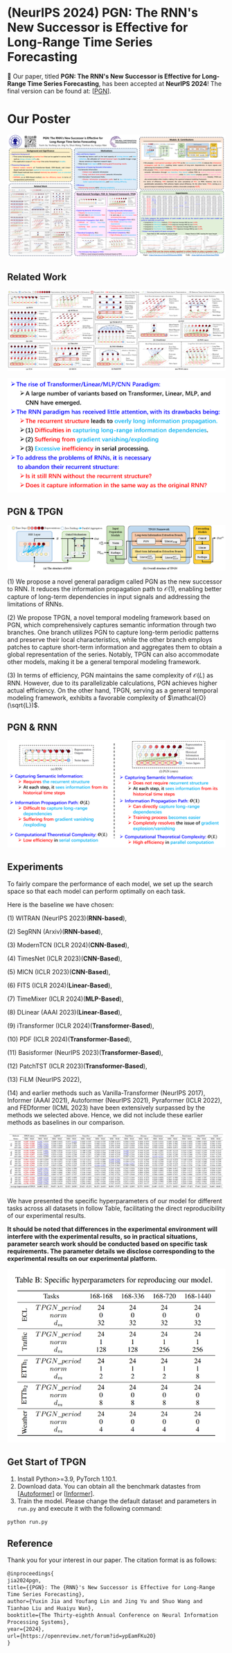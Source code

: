 # (NeurIPS 2024) PGN: The RNN's New Successor is Effective for Long-Range Time Series Forecasting

🚩 Our paper, titled **PGN: The RNN's New Successor is Effective for Long-Range Time Series Forecasting**, has been accepted at **NeurIPS 2024**! The final version can be found at: [[PGN](https://openreview.net/forum?id=ypEamFKu2O)]. 

# Our Poster

![Poster](imgs/poster.png)

## Related Work

![Related_Work](imgs/Figure1.png)

![Related_Work2](imgs/related_work.png)

## PGN & TPGN

![PGN](imgs/Figure2.png)

(1) We propose a novel general paradigm called PGN as the new successor to RNN. It reduces the information propagation path to $\mathcal{O}(1)$, enabling better capture of long-term dependencies in input signals and addressing the limitations of RNNs.

(2) We propose TPGN, a novel temporal modeling framework based on PGN, which comprehensively captures semantic information through two branches. One branch utilizes PGN to capture long-term periodic patterns and preserve their local characteristics, while the other branch employs patches to capture short-term information and aggregates them to obtain a global representation of the series. Notably, TPGN can also accommodate other models, making it be a general temporal modeling framework. 

(3) In terms of efficiency, PGN maintains the same complexity of $\mathcal{O}(L)$ as RNN. However, due to its parallelizable calculations, PGN achieves higher actual efficiency. On the other hand, TPGN, serving as a general temporal modeling framework, exhibits a favorable complexity of $\mathcal{O}(\sqrt{L})$.


## PGN & RNN

![PGN_RNN](imgs/PGN_RNN.png)

## Experiments

To fairly compare the performance of each model, we set up the search space so that each model can perform optimally on each task. 

Here is the baseline we have chosen:

(1) WITRAN (NeurIPS 2023)(**RNN-based**),

(2) SegRNN (Arxiv)(**RNN-based**),

(3) ModernTCN (ICLR 2024)(**CNN-Based**), 

(4) TimesNet (ICLR 2023)(**CNN-Based**), 

(5) MICN (ICLR 2023)(**CNN-Based**),

(6) FITS (ICLR 2024)(**Linear-Based**), 

(7) TimeMixer (ICLR 2024)(**MLP-Based**), 

(8) DLinear (AAAI 2023)(**Linear-Based**), 

(9) iTransformer (ICLR 2024)(**Transformer-Based**), 

(10) PDF (ICLR 2024)(**Transformer-Based**), 

(11) Basisformer (NeurIPS 2023)(**Transformer-Based**), 

(12) PatchTST (ICLR 2023)(**Transformer-Based**), 

(13) FiLM (NeurIPS 2022),

(14) and earlier methods such as Vanilla-Transformer (NeurIPS 2017), Informer (AAAI 2021), Autoformer (NeurIPS 2021), Pyraformer (ICLR 2022), and FEDformer (ICML 2023) have been extensively surpassed by the methods we selected above. Hence, we did not include these earlier methods as baselines in our comparison.

![Table1](imgs/Table1.png)

We have presented the specific hyperparameters of our model for different tasks across all datasets in follow Table, facilitating the direct reproducibility of our experimental results.

**It should be noted that differences in the experimental environment will interfere with the experimental results, so in practical situations, parameter search work should be conducted based on specific task requirements. The parameter details we disclose corresponding to the experimental results on our experimental platform.**

![hyperparameters](imgs/hyperparameters.png)

## Get Start of TPGN

1. Install Python>=3.9, PyTorch 1.10.1.
2. Download data. You can obtain all the benchmark datastes from [[Autoformer](https://github.com/thuml/Autoformer)] or [[Informer](https://github.com/zhouhaoyi/Informer2020)].
3. Train the model. Please change the default dataset and parameters in `run.py` and execute it with the following command:

```bash
python run.py
```

## Reference

Thank you for your interest in our paper. The citation format is as follows:

```
@inproceedings{
jia2024pgn,
title={{PGN}: The {RNN}'s New Successor is Effective for Long-Range Time Series Forecasting},
author={Yuxin Jia and Youfang Lin and Jing Yu and Shuo Wang and Tianhao Liu and Huaiyu Wan},
booktitle={The Thirty-eighth Annual Conference on Neural Information Processing Systems},
year={2024},
url={https://openreview.net/forum?id=ypEamFKu2O}
}
```
